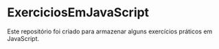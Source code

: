 # ExerciciosEmJavaScript
Este repositório foi criado para armazenar alguns exercícios práticos em JavaScript. 
